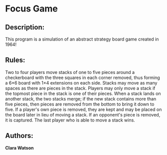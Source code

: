 # Focus Game  

## Description:
This program is a simulation of an abstract strategy board game created in 1964!

## Rules:
Two to four players move stacks of one to five pieces around a checkerboard with the three squares in each corner removed, thus forming a 6×6 board with 1×4 extensions on each side. Stacks may move as many spaces as there are pieces in the stack. Players may only move a stack if the topmost piece in the stack is one of their pieces. When a stack lands on another stack, the two stacks merge; if the new stack contains more than five pieces, then pieces are removed from the bottom to bring it down to five. If a player's own piece is removed, they are kept and may be placed on the board later in lieu of moving a stack. If an opponent's piece is removed, it is captured. The last player who is able to move a stack wins.

## Authors: 
**Clara Watson**
